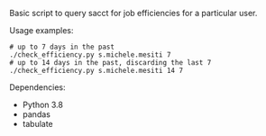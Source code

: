 
Basic script to query sacct for job efficiencies for a particular user.

Usage examples:
```
# up to 7 days in the past
./check_efficiency.py s.michele.mesiti 7 
# up to 14 days in the past, discarding the last 7
./check_efficiency.py s.michele.mesiti 14 7
```

Dependencies:
- Python 3.8
- pandas
- tabulate
